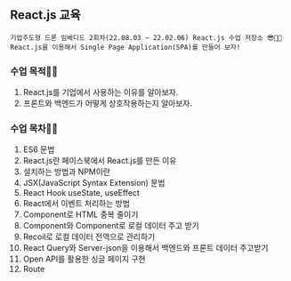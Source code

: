 ## React.js 교육

    기업주도형 드론 임베디드 2회차(22.08.03 ~ 22.02.06) React.js 수업 저장소 😎🐱‍🏍
    React.js을 이용해서 Single Page Application(SPA)를 만들어 보자!

### 수업 목적👨‍💻

1. React.js를 기업에서 사용하는 이유를 알아보자.
2. 프론트와 백엔드가 어떻게 상호작용하는지 알아보자.

### 수업 목차🏴‍☠️

1. ES6 문법
2. React.js란 페이스북에서 React.js를 만든 이유
3. 설치하는 방법과 NPM이란
4. JSX(JavaScript Syntax Extension) 문법
5. React Hook useState, useEffect
6. React에서 이벤트 처리하는 방법
7. Component로 HTML 중복 줄이기
8. Component와 Component로 로컬 데이터 주고 받기
9. Recoil로 로컬 데이터 전역으로 관리하기
10. React Query와 Server-json을 이용해서 백엔드와 프론트 데이터 주고받기
11. Open API를 활용한 싱글 페이지 구현
12. Route

